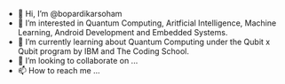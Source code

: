- 👋 Hi, I’m @bopardikarsoham
- 👀 I’m interested in Quantum Computing, Aritficial Intelligence, Machine Learning, Android Development and Embedded Systems.
- 🌱 I’m currently learning about Quantum Computing under the Qubit x Qubit program by IBM and The Coding School.
- 💞️ I’m looking to collaborate on ...
- 📫 How to reach me ...

<!---
bopardikarsoham/bopardikarsoham is a ✨ special ✨ repository because its `README.md` (this file) appears on your GitHub profile.
You can click the Preview link to take a look at your changes.
--->
